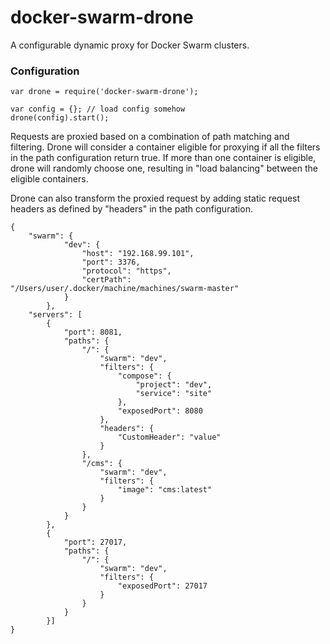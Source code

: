 docker-swarm-drone
=======

A configurable dynamic proxy for Docker Swarm clusters.

### Configuration

```
var drone = require('docker-swarm-drone');

var config = {}; // load config somehow
drone(config).start();
```

Requests are proxied based on a combination of path matching and filtering. Drone will consider a container eligible for proxying if all the filters in the path configuration return true. If more than one container is eligible, drone will randomly choose one, resulting in "load balancing" between the eligible containers.

Drone can also transform the proxied request by adding static request headers as defined by "headers" in the path configuration.

```Configuration example
{
    "swarm": {
            "dev": {
                "host": "192.168.99.101",
                "port": 3376,
                "protocol": "https",
                "certPath": "/Users/user/.docker/machine/machines/swarm-master"
            }
        },
    "servers": [
        {
            "port": 8081,
            "paths": {
                "/": { 
                    "swarm": "dev",
                    "filters": {
                        "compose": {
                            "project": "dev",
                            "service": "site"
                        },
                        "exposedPort": 8080
                    },
                    "headers": {
                        "CustomHeader": "value"
                    }
                },
                "/cms": { 
                    "swarm": "dev",
                    "filters": {
                        "image": "cms:latest"
                    }
                }
            }
        },
        {
            "port": 27017,
            "paths": {
                "/": { 
                    "swarm": "dev",
                    "filters": {
                        "exposedPort": 27017
                    }
                }
            }
        }]
}
```
